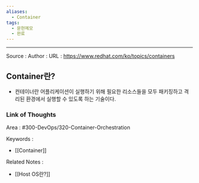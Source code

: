 ```yaml
---
aliases:
  - Container
tags:
  - 문헌메모
  - 완료
---
```



---


Source :
Author : 
URL : https://www.redhat.com/ko/topics/containers

## Container란?
- 컨테이너란 어플리케이션이 실행하기 위해 필요한 리소스들을 모두 패키징하고 격리된 환경에서 실행할 수 있도록 하는 기술이다.



### Link of Thoughts
Area : #300-DevOps/320-Container-Orchestration 

Keywords :
- [[Container]]

Related Notes : 
- [[Host OS란?]]